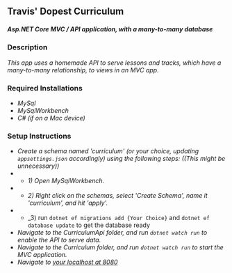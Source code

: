 ## Travis' Dopest Curriculum

##### Asp.NET Core MVC / API application, with a many-to-many database

### Description
_This app uses a homemade API to serve lessons and tracks, which have a many-to-many relationship, to views in an MVC app._

### Required Installations
* _MySql_
* _MySqlWorkbench_
* _C# (if on a Mac device)_

### Setup Instructions
* _Create a schema named 'curriculum' (or your choice, updating `appsettings.json` accordingly) using the following steps: ((This might be unnecessary))_
* * _1) Open MySqlWorkbench._
* * _2) Right click on the schemas, select 'Create Schema', name it 'curriculum', and hit 'apply'._
* * _3) run `dotnet ef migrations add {Your Choice}` and `dotnet ef database update` to get the database ready
* _Navigate to the CurriculumApi folder, and run `dotnet watch run` to enable the API to serve data._
* _Navigate to the Curriculum folder, and run `dotnet watch run` to start the MVC application._
* _Navigate to [your localhost at 8080](http://localhost:8080/)_
